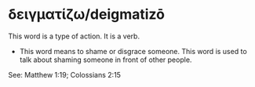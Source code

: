 # δειγματίζω/deigmatizō
This word is a type of action. It is a verb.

* This word means to shame or disgrace someone. This word is used to talk about shaming someone in front of other people.

See: Matthew 1:19; Colossians 2:15